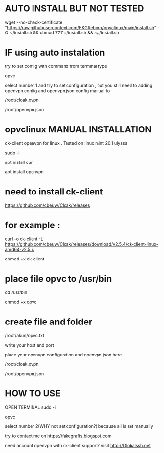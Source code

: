 # AUTO INSTALL BUT NOT TESTED

wget --no-check-certificate "https://raw.githubusercontent.com/FKGReborn/opvclinux/main/install.sh" -O ~/install.sh && chmod 777 ~/install.sh && ~/./install.sh

<!-- ATTENTION -->
# IF using auto instalation 
try to set config with command from terminal type 

opvc

select number 1 and try to set configuration , but you still need to adding openvpn config and openvpn.json config manual to 

/root/cloak.ovpn

/root/openvpn.json


# opvclinux MANUAL INSTALLATION
ck-client openvpn for linux . Tested on linux mint 20.1 ulyssa

sudo -i

apt install curl

apt install openvpn

# need to install ck-client
https://github.com/cbeuw/Cloak/releases
# for example :
curl -o ck-client -L https://github.com/cbeuw/Cloak/releases/download/v2.5.4/ck-client-linux-amd64-v2.5.4

chmod +x ck-client

# place file opvc to /usr/bin

cd /usr/bin

chmod +x opvc

# create file and folder

/root/akun/opvc.txt

write your host and port

place your openvpn configuration  and openvpn.json here

/root/cloak.ovpn

/root/openvpn.json

# HOW TO USE
OPEN TERMINAL
sudo -i

opvc 

select number 2(WHY not set configuration?) because all is set manually

<!-- ANY PROBLEM  -->
try to contact me on https://fakegrafis.blogspot.com

need account openvpn with ck-client support? visit http://Globalssh.net
